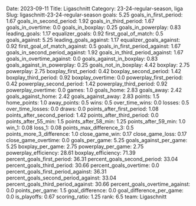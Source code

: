 Date: 2023-09-11
Title: Ligaschnitt
Category: 23-24-regular-season, liga
Slug: ligaschnitt-23-24-regular-season
goals: 5.25
goals_in_first_period: 1.67
goals_in_second_period: 1.92
goals_in_third_period: 1.67
goals_in_overtime: 0.0
goals_in_boxplay: 0.25
goals_in_powerplay: 0.83
leading_goals: 1.17
equalizer_goals: 0.92
first_goal_of_match: 0.5
goals_against: 5.25
leading_goals_against: 1.17
equalizer_goals_against: 0.92
first_goal_of_match_against: 0.5
goals_in_first_period_against: 1.67
goals_in_second_period_against: 1.92
goals_in_third_period_against: 1.67
goals_in_overtime_against: 0.0
goals_against_in_boxplay: 0.83
goals_against_in_powerplay: 0.25
goals_not_in_boxplay: 4.42
boxplay: 2.75
powerplay: 2.75
boxplay_first_period: 0.42
boxplay_second_period: 1.42
boxplay_third_period: 0.92
boxplay_overtime: 0.0
powerplay_first_period: 0.42
powerplay_second_period: 1.42
powerplay_third_period: 0.92
powerplay_overtime: 0.0
games: 1.0
goals_home: 2.83
goals_away: 2.42
goals_against_home: 2.42
goals_against_away: 2.83
points: 1.5
home_points: 1.0
away_points: 0.5
wins: 0.5
over_time_wins: 0.0
losses: 0.5
over_time_losses: 0.0
draws: 0.0
points_after_first_period: 1.08
points_after_second_period: 1.42
points_after_third_period: 0.0
points_after_55_min: 1.5
points_after_58_min: 1.25
points_after_59_min: 1.0
win_1: 0.08
loss_1: 0.08
points_max_difference_3: 0.5
points_more_3_difference: 1.0
close_game_win: 0.17
close_game_loss: 0.17
close_game_overtime: 0.0
goals_per_game: 5.25
goals_against_per_game: 5.25
boxplay_per_game: 2.75
powerplay_per_game: 2.75
powerplay_efficiency: 28.61
boxplay_efficiency: 71.39
percent_goals_first_period: 36.31
percent_goals_second_period: 33.04
percent_goals_third_period: 30.66
percent_goals_overtime: 0.0
percent_goals_first_period_against: 36.31
percent_goals_second_period_against: 33.04
percent_goals_third_period_against: 30.66
percent_goals_overtime_against: 0.0
points_per_game: 1.5
goal_difference: 0.0
goal_difference_per_game: 0.0
is_playoffs: 0.67
scoring_ratio: 1.25
rank: 6.5
team: Ligaschnitt

